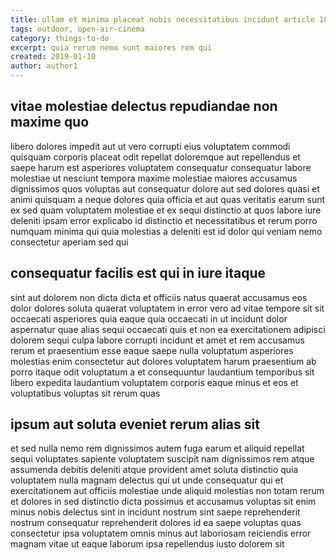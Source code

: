 ```yaml
---
title: ullam et minima placeat nobis necessitatibus incidunt article 1838
tags: outdoor, open-air-cinema
category: things-to-do
excerpt: quia rerum nemo sunt maiores rem qui
created: 2019-01-10
author: author1
---
```


## vitae molestiae delectus repudiandae non maxime quo

libero dolores impedit aut ut vero corrupti eius voluptatem commodi quisquam corporis placeat odit repellat doloremque aut repellendus et saepe harum est asperiores voluptatem consequatur consequatur labore molestiae ut nesciunt tempora maxime molestiae maiores accusamus dignissimos quos voluptas aut consequatur dolore aut sed dolores quasi et animi quisquam a neque dolores quia officia et aut quas veritatis earum sunt ex sed quam voluptatem molestiae et ex sequi distinctio at quos labore iure deleniti ipsam error explicabo id distinctio et necessitatibus et rerum porro numquam minima qui quia molestias a deleniti est id dolor qui veniam nemo consectetur aperiam sed qui

## consequatur facilis est qui in iure itaque

sint aut dolorem non dicta dicta et officiis natus quaerat accusamus eos dolor dolores soluta quaerat voluptatem in error vero ad vitae tempore sit sit occaecati asperiores quia eaque quia occaecati in ut incidunt dolor aspernatur quae alias sequi occaecati quis et non ea exercitationem adipisci dolorem sequi culpa labore corrupti incidunt et amet et rem accusamus rerum et praesentium esse eaque saepe nulla voluptatum asperiores molestias enim consectetur aut dolores voluptatem harum praesentium ab porro itaque odit voluptatum a et consequuntur laudantium temporibus sit libero expedita laudantium voluptatem corporis eaque minus et eos et voluptatibus voluptas sit rerum quas

## ipsum aut soluta eveniet rerum alias sit

et sed nulla nemo rem dignissimos autem fuga earum et aliquid repellat sequi voluptates sapiente voluptatem suscipit nam dignissimos rem atque assumenda debitis deleniti atque provident amet soluta distinctio quia voluptatem nulla magnam delectus qui ut unde consequatur qui et exercitationem aut officiis molestiae unde aliquid molestias non totam rerum et dolores in sed distinctio dicta possimus et accusamus voluptas sit enim minus nobis delectus sint in incidunt nostrum sint saepe reprehenderit nostrum consequatur reprehenderit dolores id ea saepe voluptas quas consectetur ipsa voluptatem omnis minus aut laboriosam reiciendis error magnam vitae ut eaque laborum ipsa repellendus iusto dolorem sit
